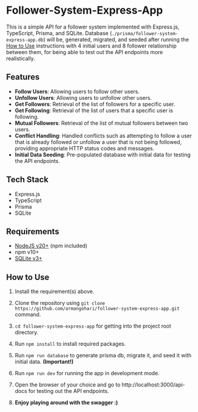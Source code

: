 # Follower-System-Express-App

This is a simple API for a follower system implemented with Express.js, TypeScript, Prisma, and SQLite. Database (`./prisma/follower-system-express-app.db`) will be, generated, migrated, and seeded after running the [How to Use](#how-to-use) instructions with 4 initial users and 8 follower relationship between them, for being able to test out the API endpoints more realistically.

## Features
- **Follow Users**: Allowing users to follow other users.
- **Unfollow Users**: Allowing users to unfollow other users.
- **Get Followers**: Retrieval of the list of followers for a specific user.
- **Get Following**: Retrieval of the list of users that a specific user is following.
- **Mutual Followers**: Retrieval of the list of mutual followers between two users.
- **Conflict Handling**: Handled conflicts such as attempting to follow a user that is already followed or unfollow a user that is not being followed, providing appropriate HTTP status codes and messages.
- **Initial Data Seeding**: Pre-populated database with initial data for testing the API endpoints.


## Tech Stack
- Express.js
- TypeScript
- Prisma
- SQLite

## Requirements
- [NodeJS v20+](https://nodejs.org/en/download/package-manager)  (npm included)
- npm v10+
- [SQLite v3+](https://www.sqlite.org/download.html)


## How to Use

1. Install the requirement(s) above.

2. Clone the repository using `git clone https://github.com/armangohari/follower-system-express-app.git` command.

3. `cd follower-system-express-app` for getting into the project root directory.

4. Run `npm install` to install required packages.

5. Run `npm run database` to generate prisma db, migrate it, and seed it with initial data. **(Important!)**

6. Run `npm run dev` for running the app in development mode.

7. Open the browser of your choice and go to http://localhost:3000/api-docs for testing out the API endpoints.

8. **Enjoy playing around with the swagger :)**